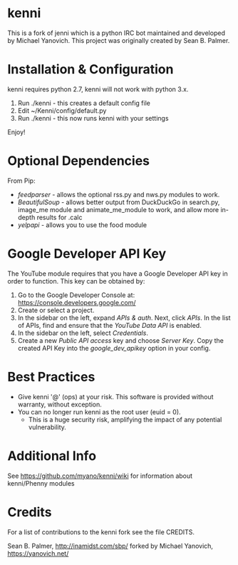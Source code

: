 kenni
=====

This is a fork of jenni which is a python IRC bot maintained and developed by Michael Yanovich. This project was originally created by Sean B. Palmer.

Installation & Configuration
============================
kenni requires python 2.7, kenni will not work with python 3.x.

1. Run ./kenni - this creates a default config file
2. Edit ~/Kenni/config/default.py
3. Run ./kenni - this now runs kenni with your settings

Enjoy!

Optional Dependencies
=====================

From Pip:
- *feedparser* - allows the optional rss.py and nws.py modules to work.
- *BeautifulSoup* - allows better output from DuckDuckGo in search.py, image_me module and animate_me_module to work, and allow more in-depth results for .calc
- *yelpapi* - allows you to use the food module

Google Developer API Key
========================

The YouTube module requires that you have a Google Developer API key in order to function. This key can be obtained by:

1. Go to the Google Developer Console at: https://console.developers.google.com/
2. Create or select a project.
3. In the sidebar on the left, expand *APIs & auth*. Next, click *APIs*. In the list of APIs, find and ensure that the *YouTube Data API* is enabled.
4. In the sidebar on the left, select *Credentials*.
5. Create a new *Public API access* key and choose *Server Key*. Copy the created API Key into the *google_dev_apikey* option in your config.

Best Practices
==============

- Give kenni '@' (ops) at your risk. This software is provided without warranty, without exception.
- You can no longer run kenni as the root user (euid = 0).
  - This is a huge security risk, amplifying the impact of any potential vulnerability.

Additional Info
===============

See https://github.com/myano/kenni/wiki for information about kenni/Phenny modules

Credits
=======

For a list of contributions to the kenni fork see the file CREDITS.

Sean B. Palmer, http://inamidst.com/sbp/ forked by Michael Yanovich, https://yanovich.net/
